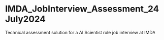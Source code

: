 # IMDA_JobInterview_Assessment_24July2024
Technical assessment solution for a AI Scientist role job interview at IMDA
